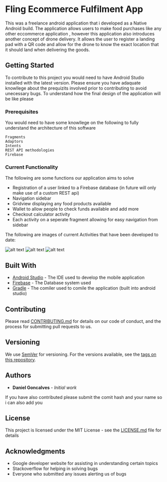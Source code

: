 # Fling Ecommerce Fulfilment App

This was a freelance android application that i developed as a Native Android build. The application allows users to make food purchases like any other eccommerce application 
, however this application also introduces another concept of drone delivery. It allows the user to register a landing pad with a QR code and allow for the drone to know the exact location that it should land when delivering the goods.

## Getting Started

To contribute to this project you would need to have Android Studio installed with the latest version. Please ensure you have adaquate knowllege about the prequizits involved prior to 
contributing to avoid unecessary bugs. To understand how the final design of the application will be like please 

### Prerequisites

You would need to have some knowllege on the following to fully understand the architecture of this software

```
Fragments
Adaptors
Intents
REST API methodologies
Firebase

```

### Current Functionality

The following are some functions our application aims to solve

* Registration of a user linked to a Firebase database (in future will only make use of a custom REST api)
* Navigation sidebar
* Gridview displaying any food products available
* Wallet to allow people to check funds available and add more
* Checkout calculator activity 
* Each activity on a seperate fragment allowing for easy navigation from sidebar 

The following are images of current Activities that have been developed to date:

![alt text](https://secure.meetupstatic.com/s/img/31675026235228875735/app_download/demo/android/top.en.png)   ![alt text](https://secure.meetupstatic.com/s/img/31675026235228875735/app_download/demo/android/top.en.png)   ![alt text](https://secure.meetupstatic.com/s/img/31675026235228875735/app_download/demo/android/top.en.png)

## Built With

* [Android Studio](https://developer.android.com/studio/) - The IDE used to develop the mobile application
* [Firebase](https://firebase.google.com/?gclid=EAIaIQobChMI74fwmuTZ2wIVFiQrCh3JhgTUEAAYASAAEgJGJPD_BwE) - The Database system used 
* [Gradle](https://gradle.org/) - The comiler used to comile the application (built into android studio)

## Contributing

Please read [CONTRIBUTING.md](https://gist.github.com/PurpleBooth/b24679402957c63ec426) for details on our code of conduct, and the process for submitting pull requests to us.

## Versioning

We use [SemVer](http://semver.org/) for versioning. For the versions available, see the [tags on this repository](https://github.com/your/project/tags). 

## Authors

* **Daniel Goncalves** - *Initial work* 

If you have also contributed please submit the comit hash and your name so i can also add you

## License

This project is licensed under the MIT License - see the [LICENSE.md](LICENSE.md) file for details

## Acknowledgments

* Google developer website for assisting in understanding certain topics
* Stackoverflow for helping in solving bugs
* Everyone who submitted any issues alerting us of bugs

